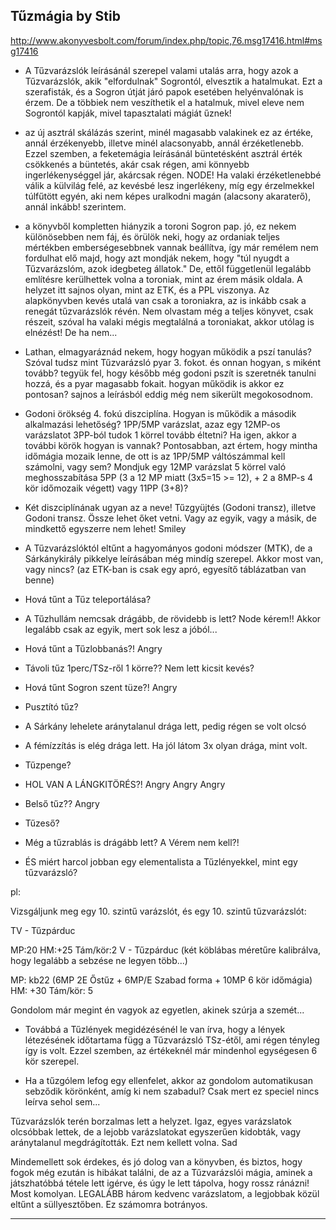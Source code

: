 ## Tűzmágia by Stib

http://www.akonyvesbolt.com/forum/index.php/topic,76.msg17416.html#msg17416

- A Tűzvarázslók leírásánál szerepel valami utalás arra, hogy azok a Tűzvarázslók, akik "elfordulnak" Sogrontól, elvesztik a hatalmukat. Ezt a szerafisták, és a Sogron útját járó papok esetében helyénvalónak is érzem. De a többiek nem veszíthetik el a hatalmuk, mivel eleve nem Sogrontól kapják, mivel tapasztalati mágiát űznek!

- az új asztrál skálázás szerint, minél magasabb valakinek ez az értéke, annál érzékenyebb, illetve minél alacsonyabb, annál érzéketlenebb. Ezzel szemben, a feketemágia leírásánál büntetésként asztrál érték csökkenés a büntetés, akár csak régen, ami könnyebb ingerlékenységgel jár, akárcsak régen. NODE! Ha valaki érzéketlenebbé válik a külvilág felé, az kevésbé lesz ingerlékeny, míg egy érzelmekkel túlfűtött egyén, aki nem képes uralkodni magán (alacsony akaraterő), annál inkább! szerintem.

- a könyvből kompletten hiányzik a toroni Sogron pap. jó, ez nekem különösebben nem fáj, és örülök neki, hogy az ordaniak teljes mértékben emberségesebbnek vannak beállítva, így már remélem nem fordulhat elő majd, hogy azt mondják nekem, hogy "túl nyugdt a Tűzvarázslóm, azok idegbeteg állatok." De, ettől függetlenül legalább említésre kerülhettek volna a toroniak, mint az érem másik oldala. A helyzet itt sajnos olyan, mint az ETK, és a PPL viszonya. Az alapkönyvben kevés utalá van csak a toroniakra, az is inkább csak a renegát tűzvarázslók révén. Nem olvastam még a teljes könyvet, csak részeit, szóval ha valaki mégis megtalálná a toroniakat, akkor utólag is elnézést! De ha nem...

- Lathan, elmagyaráznád nekem, hogy hogyan működik a pszí tanulás? Szóval tudsz mint Tűzvarázsló pyar 3. fokot. és onnan hogyan, s miként tovább? tegyük fel, hogy később még godoni pszít is szeretnék tanulni hozzá, és a pyar magasabb fokait. hogyan működik is akkor ez pontosan? sajnos a leírásból eddig még nem sikerült megokosodnom.

- Godoni örökség 4. fokú diszciplína. Hogyan is működik a második alkalmazási lehetőség? 1PP/5MP varázslat, azaz egy 12MP-os varázslatot 3PP-ból tudok 1 körrel tovább éltetni? Ha igen, akkor a további körök hogyan is vannak? Pontosabban, azt értem, hogy mintha időmágia mozaik lenne, de ott is az 1PP/5MP váltószámmal kell számolni, vagy sem? Mondjuk egy 12MP varázslat 5 körrel való meghosszabítása 5PP (3 a 12 MP miatt (3x5=15 >= 12), + 2 a 8MP-s 4 kör időmozaik végett) vagy 11PP (3+8)?

- Két diszciplínának ugyan az a neve! Tűzgyüjtés (Godoni transz), illetve Godoni transz. Össze lehet őket vetni. Vagy az egyik, vagy a másik, de mindkettő egyszerre nem lehet! Smiley

- A Tűzvarázslóktól eltűnt a hagyományos godoni módszer (MTK), de a Sárkánykirály pikkelye leírásában még mindíg szerepel. Akkor most van, vagy nincs? (az ETK-ban is csak egy apró, egyesítő táblázatban van benne)

- Hová tűnt a Tűz teleportálása?

- A Tűzhullám nemcsak drágább, de rövidebb is lett? Node kérem!! Akkor legalább csak az egyik, mert sok lesz a jóból...

- Hová tűnt a Tűzlobbanás?! Angry

- Távoli tűz 1perc/TSz-ről 1 körre?? Nem lett kicsit kevés?

- Hová tűnt Sogron szent tüze?! Angry

- Pusztító tűz?

- A Sárkány lehelete aránytalanul drága lett, pedig régen se volt olcsó

- A fémízzítás is elég drága lett. Ha jól látom 3x olyan drága, mint volt.

- Tűzpenge?

- HOL VAN A LÁNGKITÖRÉS?! Angry Angry Angry

- Belső tűz?? Angry

- Tűzeső?

- Még a tűzrablás is drágább lett? A Vérem nem kell?!

- ÉS miért harcol jobban egy elementalista a Tűzlényekkel, mint egy tűzvarázsló?

pl:

Vizsgáljunk meg egy 10. szintű varázslót, és egy 10. szintű tűzvarázslót:

TV - Tűzpárduc

MP:20
HM:+25
Tám/kör:2
V - Tűzpárduc (két köblábas méretűre kalibrálva, hogy legalább a sebzése ne legyen több...)

MP: kb22 (6MP 2E Őstűz + 6MP/E Szabad forma + 10MP 6 kör időmágia)
HM: +30
Tám/kör: 5

Gondolom már megint én vagyok az egyetlen, akinek szúrja a szemét...

- Továbbá a Tűzlények megidézésénél le van írva, hogy a lények létezésének időtartama függ a Tűzvarázsló TSz-étől, ami régen tényleg így is volt. Ezzel szemben, az értékeknél már mindenhol egységesen 6 kör szerepel.

- Ha a tűzgólem lefog egy ellenfelet, akkor az gondolom automatikusan sebződik körönként, amíg ki nem szabadul? Csak mert ez speciel nincs leírva sehol sem...

Tűzvarázslók terén borzalmas lett a helyzet. Igaz, egyes varázslatok olcsóbbak lettek, de a lejobb varázslatokat egyszerűen kidobták, vagy aránytalanul megdrágították. Ezt nem kellett volna. Sad

Mindemellett sok érdekes, és jó dolog van a könyvben, és biztos, hogy fogok még ezután is hibákat találni, de az a Tűzvarázslói mágia, aminek a játszhatóbbá tétele lett igérve, és úgy le lett tápolva, hogy rossz ránázni! Most komolyan. LEGALÁBB három kedvenc varázslatom, a legjobbak közül eltűnt a süllyesztőben. Ez számomra botrányos.

---
